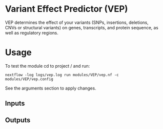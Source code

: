 # Variant Effect Predictor (VEP)

VEP determines the effect of your variants (SNPs, insertions, deletions, CNVs or structural variants) on genes, transcripts, and protein sequence, as well as regulatory regions.

# Usage
To test the module cd to project / and run:
```
nextflow -log logs/vep.log run modules/VEP/vep.nf -c modules/VEP/vep.config 
```
See the arguments section to apply changes.

## Inputs

## Outputs

